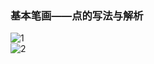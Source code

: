 ﻿---
layout: post
tags: [语文临池]
author: lqq
---

### 基本笔画——点的写法与解析


![1](https://xintd.github.io/lqq/images/lqq/img_6.png)  
![2](https://xintd.github.io/lqq/images/lqq/img_7.png)  